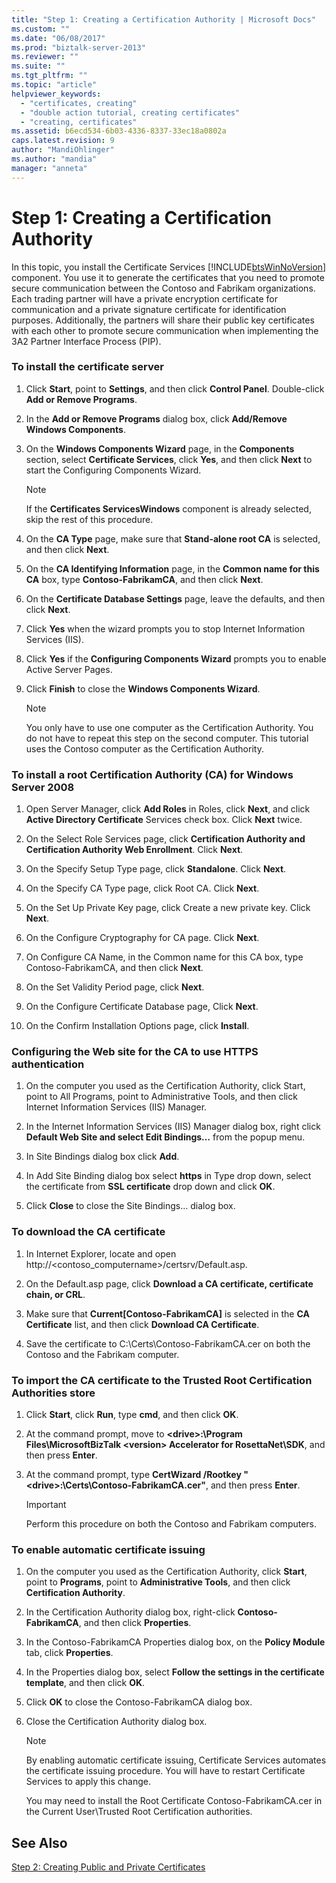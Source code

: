 ```yaml
---
title: "Step 1: Creating a Certification Authority | Microsoft Docs"
ms.custom: ""
ms.date: "06/08/2017"
ms.prod: "biztalk-server-2013"
ms.reviewer: ""
ms.suite: ""
ms.tgt_pltfrm: ""
ms.topic: "article"
helpviewer_keywords: 
  - "certificates, creating"
  - "double action tutorial, creating certificates"
  - "creating, certificates"
ms.assetid: b6ecd534-6b03-4336-8337-33ec18a0802a
caps.latest.revision: 9
author: "MandiOhlinger"
ms.author: "mandia"
manager: "anneta"
---
```

# Step 1: Creating a Certification Authority
In this topic, you install the Certificate Services [!INCLUDE[btsWinNoVersion](../../includes/btswinnoversion-md.md)] component. You use it to generate the certificates that you need to promote secure communication between the Contoso and Fabrikam organizations. Each trading partner will have a private encryption certificate for communication and a private signature certificate for identification purposes. Additionally, the partners will share their public key certificates with each other to promote secure communication when implementing the 3A2 Partner Interface Process (PIP).  
  
### To install the certificate server  
  
1.  Click **Start**, point to **Settings**, and then click **Control Panel**. Double-click **Add or Remove Programs**.  
  
2.  In the **Add or Remove Programs** dialog box, click **Add/Remove Windows Components**.  
  
3.  On the **Windows Components Wizard** page, in the **Components** section, select **Certificate Services**, click **Yes**, and then click **Next** to start the Configuring Components Wizard.  
  
    > [!NOTE]
    >  If the **Certificates ServicesWindows** component is already selected, skip the rest of this procedure.  
  
4.  On the **CA Type** page, make sure that **Stand-alone root CA** is selected, and then click **Next**.  
  
5.  On the **CA Identifying Information** page, in the **Common name for this CA** box, type **Contoso-FabrikamCA**, and then click **Next**.  
  
6.  On the **Certificate Database Settings** page, leave the defaults, and then click **Next**.  
  
7.  Click **Yes** when the wizard prompts you to stop Internet Information Services (IIS).  
  
8.  Click **Yes** if the **Configuring Components Wizard** prompts you to enable Active Server Pages.  
  
9. Click **Finish** to close the **Windows Components Wizard**.  
  
    > [!NOTE]
    >  You only have to use one computer as the Certification Authority. You do not have to repeat this step on the second computer. This tutorial uses the Contoso computer as the Certification Authority.  
  
### To install a root Certification Authority (CA) for Windows Server 2008  
  
1.  Open Server Manager, click **Add Roles** in Roles, click **Next**, and click **Active Directory Certificate** Services check box. Click **Next** twice.  
  
2.  On the Select Role Services page, click **Certification Authority and Certification Authority Web Enrollment**. Click **Next**.  
  
3.  On the Specify Setup Type page, click **Standalone**. Click **Next**.  
  
4.  On the Specify CA Type page, click Root CA. Click **Next**.  
  
5.  On the Set Up Private Key page, click Create a new private key. Click **Next**.  
  
6.  On the Configure Cryptography for CA page. Click **Next**.  
  
7.  On Configure CA Name, in the Common name for this CA box, type Contoso-FabrikamCA, and then click **Next**.  
  
8.  On the Set Validity Period page, click **Next**.  
  
9. On the Configure Certificate Database page, Click **Next**.  
  
10. On the Confirm Installation Options page, click **Install**.  
  
### Configuring the Web site for the CA to use HTTPS authentication  
  
1.  On the computer you used as the Certification Authority, click Start, point to All Programs, point to Administrative Tools, and then click Internet Information Services (IIS) Manager.  
  
2.  In the Internet Information Services (IIS) Manager dialog box, right click **Default Web Site and select Edit Bindings…** from the popup menu.  
  
3.  In Site Bindings dialog box click **Add**.  
  
4.  In Add Site Binding dialog box select **https** in Type drop down, select the certificate from **SSL certificate** drop down and click **OK**.  
  
5.  Click **Close** to close the Site Bindings… dialog box.  
  
### To download the CA certificate  
  
1.  In Internet Explorer, locate and open http://<contoso_computername>/certsrv/Default.asp.  
  
2.  On the Default.asp page, click **Download a CA certificate, certificate chain, or CRL**.  
  
3.  Make sure that **Current[Contoso-FabrikamCA]** is selected in the **CA Certificate** list, and then click **Download CA Certificate**.  
  
4.  Save the certificate to C:\Certs\Contoso-FabrikamCA.cer on both the Contoso and the Fabrikam computer.  
  
### To import the CA certificate to the Trusted Root Certification Authorities store  
  
1.  Click **Start**, click **Run**, type **cmd**, and then click **OK**.  
  
2.  At the command prompt, move to **\<drive>:\Program Files\MicrosoftBizTalk \<version> Accelerator for RosettaNet\SDK**, and then press **Enter**.  
  
3.  At the command prompt, type **CertWizard /Rootkey "\<drive>:\Certs\Contoso-FabrikamCA.cer"**, and then press **Enter**.  
  
    > [!IMPORTANT]
    >  Perform this procedure on both the Contoso and Fabrikam computers.  
  
### To enable automatic certificate issuing  
  
1.  On the computer you used as the Certification Authority, click **Start**, point to **Programs**, point to **Administrative Tools**, and then click **Certification Authority**.  
  
2.  In the Certification Authority dialog box, right-click **Contoso-FabrikamCA**, and then click **Properties**.  
  
3.  In the Contoso-FabrikamCA Properties dialog box, on the **Policy Module** tab, click **Properties**.  
  
4.  In the Properties dialog box, select **Follow the settings in the certificate template**, and then click **OK**.  
  
5.  Click **OK** to close the Contoso-FabrikamCA dialog box.  
  
6.  Close the Certification Authority dialog box.  
  
    > [!NOTE]
    >  By enabling automatic certificate issuing, Certificate Services automates the certificate issuing procedure. You will have to restart Certificate Services to apply this change.  
    >   
    >  You may need to install the Root Certificate Contoso-FabrikamCA.cer in the Current User\Trusted Root Certification authorities.  
  
## See Also  
 [Step 2: Creating Public and Private Certificates](../../adapters-and-accelerators/accelerator-rosettanet/step-2-creating-public-and-private-certificates.md)